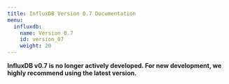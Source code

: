```yaml
---
title: InfluxDB Version 0.7 Documentation
menu:
  influxdb:
    name: Version 0.7
    id: version_07
    weight: 20
---
```


__InfluxDB v0.7 is no longer actively developed. For new development, we highly recommend using the latest version.__
